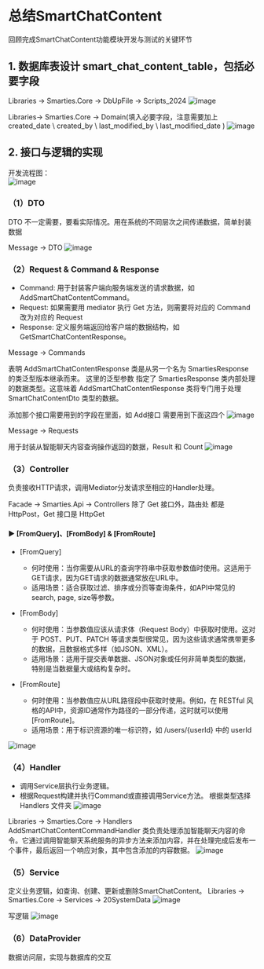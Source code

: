 # 总结SmartChatContent
回顾完成SmartChatContent功能模块开发与测试的关键环节

## 1. 数据库表设计 smart_chat_content_table，包括必要字段
Libraries -> Smarties.Core -> DbUpFile -> Scripts_2024
![image](https://github.com/vlvvh/C-sharp-learn/assets/160467935/b90bbec5-068d-4eaa-91f0-e6738d20f864)

Libraries-> Smarties.Core  -> Domain(填入必要字段，注意需要加上 created_date \ created_by \ last_modified_by \ last_modified_date )
![image](https://github.com/vlvvh/C-sharp-learn/assets/160467935/bae3954a-40b1-427b-a272-6f3545253fa5)


## 2. 接口与逻辑的实现
开发流程图：   
![image](https://github.com/vlvvh/C-sharp-learn/assets/160467935/e9fee59c-40ee-4f0e-ad39-a8d5859dc548)

### （1）DTO 
DTO 不一定需要，要看实际情况。用在系统的不同层次之间传递数据，简单封装数据

Message -> DTO
![image](https://github.com/vlvvh/C-sharp-learn/assets/160467935/8f49c8e1-db00-49d6-8774-c9fd3b264adf)

### （2）Request & Command & Response 
- Command: 用于封装客户端向服务端发送的请求数据，如 AddSmartChatContentCommand。
- Request: 如果需要用 mediator 执行 Get 方法，则需要将对应的 Command 改为对应的 Request
- Response: 定义服务端返回给客户端的数据结构，如 GetSmartChatContentResponse。
  
Message -> Commands

表明 AddSmartChatContentResponse 类是从另一个名为 SmartiesResponse 的类泛型版本继承而来。
这里的泛型参数 <SmartChatContentDto> 指定了 SmartiesResponse 类内部处理的数据类型。这意味着 AddSmartChatContentResponse 类将专门用于处理 SmartChatContentDto 类型的数据。  

添加那个接口需要用到的字段在里面，如 Add接口 需要用到下面这四个 
![image](https://github.com/vlvvh/C-sharp-learn/assets/160467935/8ff09eb2-807e-4fd0-b184-663a58ae1576)

Message -> Requests

用于封装从智能聊天内容查询操作返回的数据，Result 和 Count
![image](https://github.com/vlvvh/C-sharp-learn/assets/160467935/05ae8476-93b7-4b76-8ba8-be98c6f63e33)

### （3）Controller
负责接收HTTP请求，调用Mediator分发请求至相应的Handler处理。

Facade -> Smarties.Api -> Controllers
除了 Get 接口外，路由处 都是 HttpPost，Get 接口是 HttpGet  
####  ▶️ [FromQuery]、[FromBody] & [FromRoute]

- [FromQuery]
  - 何时使用：当你需要从URL的查询字符串中获取参数值时使用。这适用于GET请求，因为GET请求的数据通常放在URL中。
  - 适用场景：适合获取过滤、排序或分页等查询条件，如API中常见的search, page, size等参数。

- [FromBody]
  - 何时使用：当参数值应该从请求体（Request Body）中获取时使用。这对于 POST、PUT、PATCH 等请求类型很常见，因为这些请求通常携带更多的数据，且数据格式多样（如JSON、XML）。
  - 适用场景：适用于提交表单数据、JSON对象或任何非简单类型的数据，特别是当数据量大或结构复杂时。

- [FromRoute]
  - 何时使用：当参数值应从URL路径段中获取时使用。例如，在 RESTful 风格的API中，资源ID通常作为路径的一部分传递，这时就可以使用 [FromRoute]。
  - 适用场景：用于标识资源的唯一标识符，如 /users/{userId} 中的 userId 

![image](https://github.com/vlvvh/C-sharp-learn/assets/160467935/e8fcb3b5-a65c-4f9d-bc40-864dae72fe6c)

### （4）Handler
- 调用Service层执行业务逻辑。
- 根据Request构建并执行Command或直接调用Service方法。
根据类型选择 Handlers 文件夹 
![image](https://github.com/vlvvh/C-sharp-learn/assets/160467935/ae77d998-f6d3-47a3-96c6-353beda305ef)

Libraries -> Smarties.Core -> Handlers
AddSmartChatContentCommandHandler 类负责处理添加智能聊天内容的命令。它通过调用智能聊天系统服务的异步方法来添加内容，并在处理完成后发布一个事件，最后返回一个响应对象，其中包含添加的内容数据。
![image](https://github.com/vlvvh/C-sharp-learn/assets/160467935/ddfc0af3-78b0-45ae-b3e4-29bd95a16f0f)

### （5）Service
定义业务逻辑，如查询、创建、更新或删除SmartChatContent。 
Libraries -> Smarties.Core -> Services -> 20SystemData
![image](https://github.com/vlvvh/C-sharp-learn/assets/160467935/816483cf-6c31-4982-82be-62dca53b6628)

写逻辑
![image](https://github.com/vlvvh/C-sharp-learn/assets/160467935/abe965b5-88d9-4418-a816-76cda3e86e41)

### （6）DataProvider
数据访问层，实现与数据库的交互

